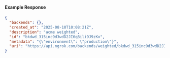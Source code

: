 <!-- Code generated for API Clients. DO NOT EDIT. -->

#### Example Response

```json
{
  "backends": {},
  "created_at": "2025-08-10T10:08:21Z",
  "description": "acme weighted",
  "id": "bkdwd_315inc9d3wdD2JI6q8ili9J9zKx",
  "metadata": "{\"environment\": \"production\"}",
  "uri": "https://api.ngrok.com/backends/weighted/bkdwd_315inc9d3wdD2JI6q8ili9J9zKx"
}
```
